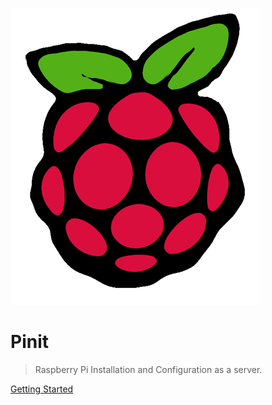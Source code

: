 ![icon](./icon.png)

# Pinit

> Raspberry Pi Installation and Configuration as a server.

[Getting Started](#getting-started)
